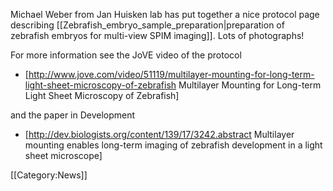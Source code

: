 Michael Weber from Jan Huisken lab has put together a nice protocol page describing [[Zebrafish_embryo_sample_preparation|preparation of zebrafish embryos for multi-view SPIM imaging]]. Lots of photographs!

For more information see the JoVE video of the protocol

* [http://www.jove.com/video/51119/multilayer-mounting-for-long-term-light-sheet-microscopy-of-zebrafish Multilayer Mounting for Long-term Light Sheet Microscopy of Zebrafish]

and the paper in Development

* [http://dev.biologists.org/content/139/17/3242.abstract Multilayer mounting enables long-term imaging of zebrafish development in a light sheet microscope]

[[Category:News]]
